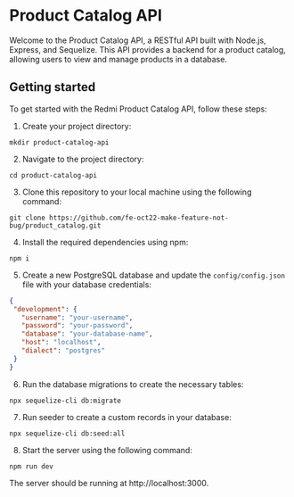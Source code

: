 # Product Catalog API

Welcome to the Product Catalog API, a RESTful API built with Node.js, Express, and Sequelize. This API provides a backend for a product catalog, allowing users to view and manage products in a database.

## Getting started

To get started with the Redmi Product Catalog API, follow these steps:

1. Create your project directory:

```
mkdir product-catalog-api
```


2. Navigate to the project directory:

```
cd product-catalog-api
```

3. Clone this repository to your local machine using the following command:

```
git clone https://github.com/fe-oct22-make-feature-not-bug/product_catalog.git
```

4. Install the required dependencies using npm:

```
npm i
```

5. Create a new PostgreSQL database and update the `config/config.json` file with your database credentials:

```json
{
 "development": {
   "username": "your-username",
   "password": "your-password",
   "database": "your-database-name",
   "host": "localhost",
   "dialect": "postgres"
 }
}
```

6. Run the database migrations to create the necessary tables:

```
npx sequelize-cli db:migrate
```

7. Run seeder to create a custom records in your database:

```
npx sequelize-cli db:seed:all
```

8. Start the server using the following command:

```
npm run dev
```

The server should be running at http://localhost:3000.
